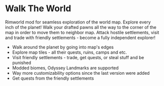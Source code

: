# Walk The World 
Rimworld mod for seamless exploration of the world map. Explore every inch of the planet! Walk your drafted pawns all the way to the corner of the map in order to move them to neighbor map. Attack hostile settlements, visit and trade with friendly settlements - become a fully independent explorer!

* Walk around the planet by going into map's edges
* Explore map tiles - all their quests, ruins, camps and etc.
* Visit friendly settlements - trade, get quests, or steal stuff and be punished
* Modded biomes, Odyssey Landmarks are supported
* Way more customizability options since the last version were added
* Get quests from the friendly settlements
